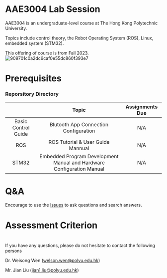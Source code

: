 # AAE3004 Lab Session
AAE3004 is an undergraduate-level course at The Hong Kong Polytechnic University.

Topics include control theory, the Robot Operating System (ROS), Linux, embedded system (STM32).

This offering of course is from Fall 2023.
![909701c0a2dc6caf0e55dc860f393e7](https://github.com/sdjkjsdh/AAE3004labsession/assets/14803083/af6b13fd-eac9-4c98-adbf-b842a88c61dc)


# Prerequisites

### Reporsitory Directory
|                                    |  Topic                                 | Assignments Due|
|:----------------------------------:|:--------------------------------------------------------------------------------:|:--------------:|
| Basic Control Guide                | Blutooth App Connection Configuration                                            | N/A            |  
| ROS                                | ROS Tutorial & User Guide Mannual                                                | N/A            |
| STM32                              | Embedded Program Development Manual and Hardware Configuration Manual            | N/A            |



# Q&A
Encourage to use the [Issues](https://github.com/sdjkjsdh/AAE3004labsession/issues) to ask questions and search answers.


# Assessment Criterion

# 
If you have any questions, please do not hesitate to contact the following persons

Dr. Weisong Wen (welson.wen@polyu.edu.hk)

Mr. Jian Liu (jian1.liu@polyu.edu.hk)

